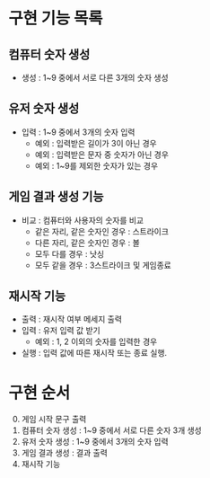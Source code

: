 # 구현 기능 목록

## 컴퓨터 숫자 생성
- 생성 : 1~9 중에서 서로 다른 3개의 숫자 생성

## 유저 숫자 생성
- 입력 : 1~9 중에서 3개의 숫자 입력
    - 예외 : 입력받은 길이가 3이 아닌 경우
    - 예외 : 입력받은 문자 중 숫자가 아닌 경우
    - 예외 : 1~9를 제외한 숫자가 있는 경우

## 게임 결과 생성 기능
- 비교 : 컴퓨터와 사용자의 숫자를 비교
    - 같은 자리, 같은 숫자인 경우 : 스트라이크
    - 다른 자리, 같은 숫자인 경우 : 볼
    - 모두 다를 경우 : 낫싱
    - 모두 같을 경우 : 3스트라이크 및 게임종료
    
## 재시작 기능
- 출력 : 재시작 여부 메세지 출력
- 입력 : 유저 입력 값 받기
    - 예외 : 1, 2 이외의 숫자를 입력한 경우
- 실행 : 입력 값에 따른 재시작 또는 종료 실행.

# 구현 순서
0. 게임 시작 문구 출력
1. 컴퓨터 숫자 생성 : 1~9 중에서 서로 다른 숫자 3개 생성
2. 유저 숫자 생성 : 1~9 중에서 3개의 숫자 입력
3. 게임 결과 생성 : 결과 출력
4. 재시작 기능
